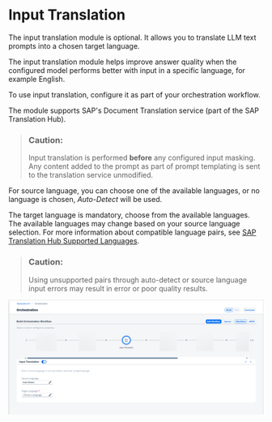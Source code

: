 <!-- loio7ff3489788fa4bfd9524d3c5df30240e -->

# Input Translation

The input translation module is optional. It allows you to translate LLM text prompts into a chosen target language.

The input translation module helps improve answer quality when the configured model performs better with input in a specific language, for example English.

To use input translation, configure it as part of your orchestration workflow.

The module supports SAP's Document Translation service \(part of the SAP Translation Hub\).

> ### Caution:  
> Input translation is performed **before** any configured input masking. Any content added to the prompt as part of prompt templating is sent to the translation service unmodified.

For source language, you can choose one of the available languages, or no language is chosen, *Auto-Detect* will be used.

The target language is mandatory, choose from the available languages. The available languages may change based on your source language selection. For more information about compatible language pairs, see [SAP Translation Hub Supported Languages](https://help.sap.com/docs/SAP_TRANSLATION_HUB/ed6ce7a29bdd42169f5f0d7868bce6eb/6854bbb1bd824ffebc3a097a7c0fd45d.html).

> ### Caution:  
> Using unsupported pairs through auto-detect or source language input errors may result in error or poor quality results.

![](images/input_translation_5b_020d230.png)

